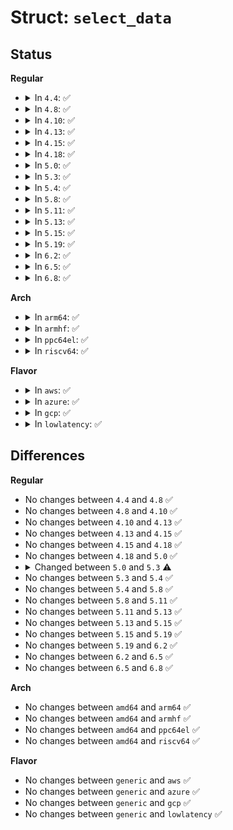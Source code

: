 # Struct: <code>select_data</code>

## Status
<b>Regular</b>
<ul>
<li>
<details>
<summary>In <code>4.4</code>: ✅</summary>

```c
struct select_data {
    struct dentry *start;
    struct list_head dispose;
    int found;
};
```
</details>
</li>
<li>
<details>
<summary>In <code>4.8</code>: ✅</summary>

```c
struct select_data {
    struct dentry *start;
    struct list_head dispose;
    int found;
};
```
</details>
</li>
<li>
<details>
<summary>In <code>4.10</code>: ✅</summary>

```c
struct select_data {
    struct dentry *start;
    struct list_head dispose;
    int found;
};
```
</details>
</li>
<li>
<details>
<summary>In <code>4.13</code>: ✅</summary>

```c
struct select_data {
    struct dentry *start;
    struct list_head dispose;
    int found;
};
```
</details>
</li>
<li>
<details>
<summary>In <code>4.15</code>: ✅</summary>

```c
struct select_data {
    struct dentry *start;
    struct list_head dispose;
    int found;
};
```
</details>
</li>
<li>
<details>
<summary>In <code>4.18</code>: ✅</summary>

```c
struct select_data {
    struct dentry *start;
    struct list_head dispose;
    int found;
};
```
</details>
</li>
<li>
<details>
<summary>In <code>5.0</code>: ✅</summary>

```c
struct select_data {
    struct dentry *start;
    struct list_head dispose;
    int found;
};
```
</details>
</li>
<li>
<details>
<summary>In <code>5.3</code>: ✅</summary>

```c
struct select_data {
    struct dentry *start;
    long int found;
    struct dentry *victim;
    struct list_head dispose;
};
```
</details>
</li>
<li>
<details>
<summary>In <code>5.4</code>: ✅</summary>

```c
struct select_data {
    struct dentry *start;
    long int found;
    struct dentry *victim;
    struct list_head dispose;
};
```
</details>
</li>
<li>
<details>
<summary>In <code>5.8</code>: ✅</summary>

```c
struct select_data {
    struct dentry *start;
    long int found;
    struct dentry *victim;
    struct list_head dispose;
};
```
</details>
</li>
<li>
<details>
<summary>In <code>5.11</code>: ✅</summary>

```c
struct select_data {
    struct dentry *start;
    long int found;
    struct dentry *victim;
    struct list_head dispose;
};
```
</details>
</li>
<li>
<details>
<summary>In <code>5.13</code>: ✅</summary>

```c
struct select_data {
    struct dentry *start;
    long int found;
    struct dentry *victim;
    struct list_head dispose;
};
```
</details>
</li>
<li>
<details>
<summary>In <code>5.15</code>: ✅</summary>

```c
struct select_data {
    struct dentry *start;
    long int found;
    struct dentry *victim;
    struct list_head dispose;
};
```
</details>
</li>
<li>
<details>
<summary>In <code>5.19</code>: ✅</summary>

```c
struct select_data {
    struct dentry *start;
    long int found;
    struct dentry *victim;
    struct list_head dispose;
};
```
</details>
</li>
<li>
<details>
<summary>In <code>6.2</code>: ✅</summary>

```c
struct select_data {
    struct dentry *start;
    long int found;
    struct dentry *victim;
    struct list_head dispose;
};
```
</details>
</li>
<li>
<details>
<summary>In <code>6.5</code>: ✅</summary>

```c
struct select_data {
    struct dentry *start;
    long int found;
    struct dentry *victim;
    struct list_head dispose;
};
```
</details>
</li>
<li>
<details>
<summary>In <code>6.8</code>: ✅</summary>

```c
struct select_data {
    struct dentry *start;
    long int found;
    struct dentry *victim;
    struct list_head dispose;
};
```
</details>
</li>
</ul>
<b>Arch</b>
<ul>
<li>
<details>
<summary>In <code>arm64</code>: ✅</summary>

```c
struct select_data {
    struct dentry *start;
    long int found;
    struct dentry *victim;
    struct list_head dispose;
};
```
</details>
</li>
<li>
<details>
<summary>In <code>armhf</code>: ✅</summary>

```c
struct select_data {
    struct dentry *start;
    long int found;
    struct dentry *victim;
    struct list_head dispose;
};
```
</details>
</li>
<li>
<details>
<summary>In <code>ppc64el</code>: ✅</summary>

```c
struct select_data {
    struct dentry *start;
    long int found;
    struct dentry *victim;
    struct list_head dispose;
};
```
</details>
</li>
<li>
<details>
<summary>In <code>riscv64</code>: ✅</summary>

```c
struct select_data {
    struct dentry *start;
    long int found;
    struct dentry *victim;
    struct list_head dispose;
};
```
</details>
</li>
</ul>
<b>Flavor</b>
<ul>
<li>
<details>
<summary>In <code>aws</code>: ✅</summary>

```c
struct select_data {
    struct dentry *start;
    long int found;
    struct dentry *victim;
    struct list_head dispose;
};
```
</details>
</li>
<li>
<details>
<summary>In <code>azure</code>: ✅</summary>

```c
struct select_data {
    struct dentry *start;
    long int found;
    struct dentry *victim;
    struct list_head dispose;
};
```
</details>
</li>
<li>
<details>
<summary>In <code>gcp</code>: ✅</summary>

```c
struct select_data {
    struct dentry *start;
    long int found;
    struct dentry *victim;
    struct list_head dispose;
};
```
</details>
</li>
<li>
<details>
<summary>In <code>lowlatency</code>: ✅</summary>

```c
struct select_data {
    struct dentry *start;
    long int found;
    struct dentry *victim;
    struct list_head dispose;
};
```
</details>
</li>
</ul>

## Differences
<b>Regular</b>
<ul>
<li>
No changes between <code>4.4</code> and <code>4.8</code> ✅
</li>
<li>
No changes between <code>4.8</code> and <code>4.10</code> ✅
</li>
<li>
No changes between <code>4.10</code> and <code>4.13</code> ✅
</li>
<li>
No changes between <code>4.13</code> and <code>4.15</code> ✅
</li>
<li>
No changes between <code>4.15</code> and <code>4.18</code> ✅
</li>
<li>
No changes between <code>4.18</code> and <code>5.0</code> ✅
</li>
<li>
<details>
<summary>Changed between <code>5.0</code> and <code>5.3</code> ⚠️</summary>
<ul>
<li>
<b>Field added. </b>
<code>struct dentry *victim</code>
</li>
<li>
<b>Field type changed. </b>
<code>int found</code> ➡️ <code>long int found</code>
</li>
</ul>
</details>
</li>
<li>
No changes between <code>5.3</code> and <code>5.4</code> ✅
</li>
<li>
No changes between <code>5.4</code> and <code>5.8</code> ✅
</li>
<li>
No changes between <code>5.8</code> and <code>5.11</code> ✅
</li>
<li>
No changes between <code>5.11</code> and <code>5.13</code> ✅
</li>
<li>
No changes between <code>5.13</code> and <code>5.15</code> ✅
</li>
<li>
No changes between <code>5.15</code> and <code>5.19</code> ✅
</li>
<li>
No changes between <code>5.19</code> and <code>6.2</code> ✅
</li>
<li>
No changes between <code>6.2</code> and <code>6.5</code> ✅
</li>
<li>
No changes between <code>6.5</code> and <code>6.8</code> ✅
</li>
</ul>
<b>Arch</b>
<ul>
<li>
No changes between <code>amd64</code> and <code>arm64</code> ✅
</li>
<li>
No changes between <code>amd64</code> and <code>armhf</code> ✅
</li>
<li>
No changes between <code>amd64</code> and <code>ppc64el</code> ✅
</li>
<li>
No changes between <code>amd64</code> and <code>riscv64</code> ✅
</li>
</ul>
<b>Flavor</b>
<ul>
<li>
No changes between <code>generic</code> and <code>aws</code> ✅
</li>
<li>
No changes between <code>generic</code> and <code>azure</code> ✅
</li>
<li>
No changes between <code>generic</code> and <code>gcp</code> ✅
</li>
<li>
No changes between <code>generic</code> and <code>lowlatency</code> ✅
</li>
</ul>
